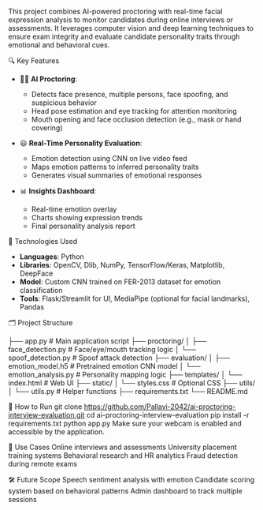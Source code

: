 This project combines AI-powered proctoring with real-time facial expression analysis to monitor candidates during online interviews or assessments. It leverages computer vision and deep learning techniques to ensure exam integrity and evaluate candidate personality traits through emotional and behavioral cues.

🔍 Key Features

- 🧑‍💻 **AI Proctoring**:
  - Detects face presence, multiple persons, face spoofing, and suspicious behavior
  - Head pose estimation and eye tracking for attention monitoring
  - Mouth opening and face occlusion detection (e.g., mask or hand covering)

- 😃 **Real-Time Personality Evaluation**:
  - Emotion detection using CNN on live video feed
  - Maps emotion patterns to inferred personality traits
  - Generates visual summaries of emotional responses

- 📊 **Insights Dashboard**:
  - Real-time emotion overlay
  - Charts showing expression trends
  - Final personality analysis report

🧠 Technologies Used

- **Languages**: Python
- **Libraries**: OpenCV, Dlib, NumPy, TensorFlow/Keras, Matplotlib, DeepFace
- **Model**: Custom CNN trained on FER-2013 dataset for emotion classification
- **Tools**: Flask/Streamlit for UI, MediaPipe (optional for facial landmarks), Pandas

🗂️ Project Structure

├── app.py # Main application script
├── proctoring/
│ ├── face_detection.py # Face/eye/mouth tracking logic
│ └── spoof_detection.py # Spoof attack detection
├── evaluation/
│ ├── emotion_model.h5 # Pretrained emotion CNN model
│ └── emotion_analysis.py # Personality mapping logic
├── templates/
│ └── index.html # Web UI
├── static/
│ └── styles.css # Optional CSS
├── utils/
│ └── utils.py # Helper functions
├── requirements.txt
└── README.md

🚀 How to Run
git clone https://github.com/Pallavi-2042/ai-proctoring-interview-evaluation.git
cd ai-proctoring-interview-evaluation
pip install -r requirements.txt
python app.py 
Make sure your webcam is enabled and accessible by the application.

📌 Use Cases
Online interviews and assessments
University placement training systems
Behavioral research and HR analytics
Fraud detection during remote exams

🛠️ Future Scope
Speech sentiment analysis with emotion
Candidate scoring system based on behavioral patterns
Admin dashboard to track multiple sessions
